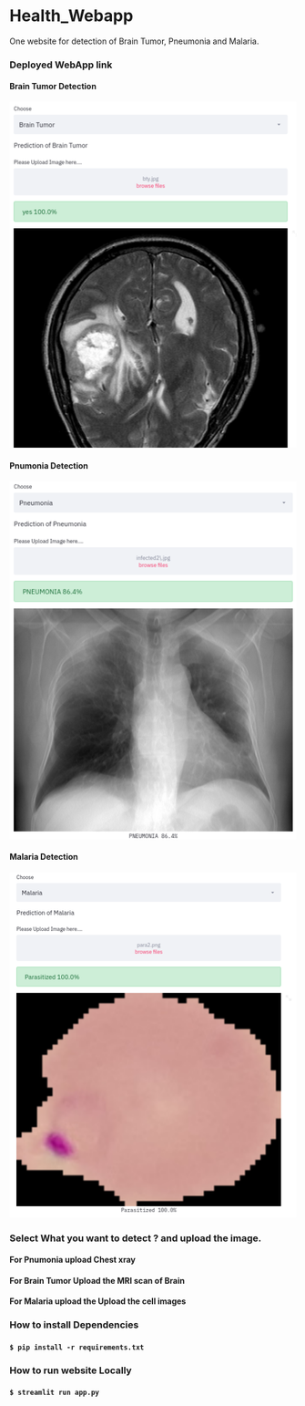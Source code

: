 # Health_Webapp
One website for detection of Brain Tumor, Pneumonia and Malaria. 

### Deployed WebApp link

#### Brain Tumor Detection
<img src="images/btmr.png" width="600"  >

#### Pnumonia Detection
<img src="images/pn2.png" width="600"  >

#### Malaria Detection
<img src="images/mlra.png" width="600"  >

### Select What you want to detect ? and upload the image.
#### For Pnumonia upload Chest xray
#### For Brain Tumor Upload the MRI scan of Brain
#### For Malaria upload the Upload the cell images


### How to install Dependencies
#### `$ pip install -r requirements.txt`

### How to run website Locally
#### `$ streamlit run app.py`

